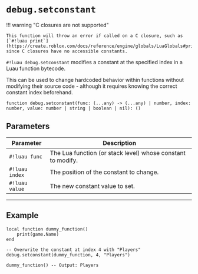 # `debug.setconstant`

!!! warning "C closures are not supported"
    
    This function will throw an error if called on a C closure, such as [`#!luau print`](https://create.roblox.com/docs/reference/engine/globals/LuaGlobals#print), since C closures have no accessible constants.

`#!luau debug.setconstant` modifies a constant at the specified index in a Luau function bytecode.

This can be used to change hardcoded behavior within functions without modifying their source code - although it requires knowing the correct constant index beforehand.

```luau
function debug.setconstant(func: (...any) -> (...any) | number, index: number, value: number | string | boolean | nil): ()
```

## Parameters

| Parameter        | Description                                                  |
|------------------|--------------------------------------------------------------|
| `#!luau func`     | The Lua function (or stack level) whose constant to modify. |
| `#!luau index`    | The position of the constant to change.                     |
| `#!luau value`    | The new constant value to set.                              |

---

## Example

```luau title="Overwriting a constant string in a function" linenums="1"
local function dummy_function()
    print(game.Name)
end

-- Overwrite the constant at index 4 with "Players"
debug.setconstant(dummy_function, 4, "Players")

dummy_function() -- Output: Players
```
